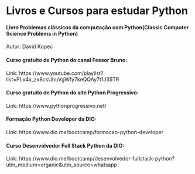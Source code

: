# Livros e Cursos para estudar Python

<h4>Livro Problemas clássicos da computação com Python(Classic Computer Science Problems in Python)</h4>
Autor: David Kopec
<h4>Curso gratuito de Python do canal Fessor Bruno:</h4>
Link: https://www.youtube.com/playlist?list=PLx4x_zx8csUhuVgWfy7keQQAy7t1J35TR
<h4>Curso gratuito de Python do site Python Progressivo:</h4>
Link: https://www.pythonprogressivo.net/
<h4>Formação Python Developer da DIO:</h4>
Link: https://www.dio.me/bootcamp/formacao-python-developer
<h4>Curso Desenvolvedor Full Stack Python da DIO:</h4>
Link: https://www.dio.me/bootcamp/desenvolvedor-fullstack-python?utm_medium=organic&utm_source=whatsapp
